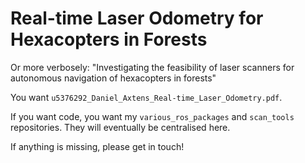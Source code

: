 Real-time Laser Odometry for Hexacopters in Forests
==================================

Or more verbosely: "Investigating the feasibility of laser scanners for autonomous navigation of hexacopters in forests"

You want `u5376292_Daniel_Axtens_Real-time_Laser_Odometry.pdf`.

If you want code, you want my `various_ros_packages` and `scan_tools` repositories. They will eventually be centralised here.

If anything is missing, please get in touch!
